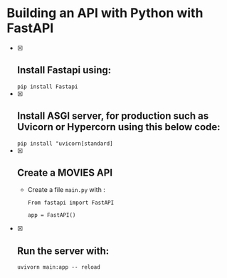 # Building an API with Python with FastAPI

- [x]  ## Install Fastapi using:
     ` pip install Fastapi `
- [x]  ## Install ASGI server, for production such as Uvicorn or Hypercorn using this below code:
   ` pip install "uvicorn[standard] `
- [x]  ## Create a MOVIES API
    - Create a file `main.py` with :

      ```
      From fastapi import FastAPI
       
      app = FastAPI()
      ``` 
- [x] ## Run the server with:
    ` uvivorn main:app -- reload `